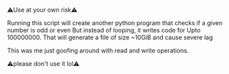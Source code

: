 ⚠️Use at your own risk⚠️
 
Running this script will create another python program that checks if a given number is odd or even
But instead of looping, it writes code for Upto 100000000.
That will generate a file of size ~10GiB and cause severe lag

This was me just goofing around with read and write operations.

⚠️please don't use it lol⚠️
